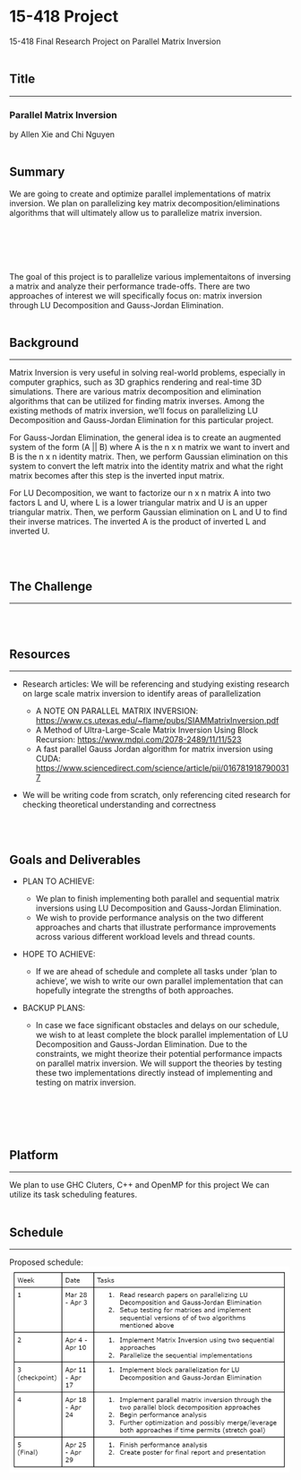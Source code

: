 # **15-418 Project**
15-418 Final Research Project on Parallel Matrix Inversion 
<br><br>

## **Title** 
---
### **Parallel Matrix Inversion**
by Allen Xie and Chi Nguyen
<br><br>

## **Summary**
We are going to create and optimize parallel implementations of matrix inversion. We plan on parallelizing key matrix decomposition/eliminations algorithms that will ultimately allow us to parallelize matrix inversion. 

<br><br>
---
The goal of this project is to parallelize various implementaitons of inversing a matrix and analyze their performance trade-offs. There are two approaches of interest we will specifically focus on: matrix inversion through LU Decomposition and Gauss-Jordan Elimination. 
<br><br>

## **Background**
---
Matrix Inversion is very useful in solving real-world problems, especially in computer graphics, such as 3D graphics rendering and real-time 3D simulations. There are various matrix decomposition and elimination algorithms that can be utilized for finding matrix inverses. Among the existing methods of matrix inversion, we’ll focus on parallelizing LU Decomposition and Gauss-Jordan Elimination for this particular project. 

For Gauss-Jordan Elimination, the general idea is to create an augmented system of the form (A || B) where A is the n x n matrix we want to invert and B is the n x n identity matrix. Then, we perform Gaussian elimination on this system to convert the left matrix into the identity matrix and what the right matrix becomes after this step is the inverted input matrix.  

For LU Decomposition, we want to factorize our n x n matrix A into two factors L and U, where L is a lower triangular matrix and U is an upper triangular matrix. Then, we perform Gaussian elimination on L and U to find their inverse matrices. The inverted A is the product of inverted L and inverted U. 


<br><br>

## **The Challenge**
---


<br><br>

## **Resources**
---
* Research articles: We will be referencing and studying existing research on large scale matrix inversion to identify areas of parallelization
  * A NOTE ON PARALLEL MATRIX INVERSION: https://www.cs.utexas.edu/~flame/pubs/SIAMMatrixInversion.pdf
  * A Method of Ultra-Large-Scale Matrix Inversion Using Block Recursion: https://www.mdpi.com/2078-2489/11/11/523
  * A fast parallel Gauss Jordan algorithm for matrix inversion using CUDA: https://www.sciencedirect.com/science/article/pii/0167819187900317  

* We will be writing code from scratch, only referencing cited research for checking theoretical understanding and correctness 

<br><br>

## **Goals and Deliverables**
* PLAN TO ACHIEVE: 
  * We plan to finish implementing both parallel and sequential matrix inversions using LU Decomposition and Gauss-Jordan Elimination.
  * We wish to provide performance analysis on the two different approaches and charts that illustrate performance improvements across various different workload levels and thread counts.

* HOPE TO ACHIEVE:
  * If we are ahead of schedule and complete all tasks under ‘plan to achieve’, we wish to write our own parallel implementation that can hopefully integrate the strengths of both approaches.

* BACKUP PLANS: 
  * In case we face significant obstacles and delays on our schedule, we wish to at least complete the block parallel implementation of LU Decomposition and Gauss-Jordan Elimination. Due to the constraints, we might theorize their potential performance impacts on parallel matrix inversion. We will support the theories by testing these two implementations directly instead of implementing and testing on matrix inversion. 

<br><br>
---


## **Platform**
---
We plan to use GHC Cluters, C++ and OpenMP for this project We can utilize its task scheduling features. 
<br><br>

## **Schedule**
---
Proposed schedule:
<br><img src=".\docs\images\schedule_draft.jpg" width='500px'></img>  
